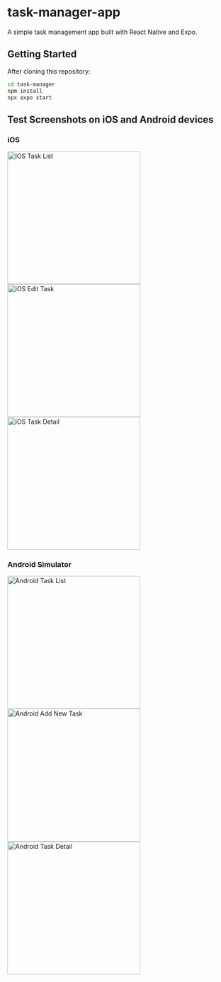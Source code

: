 # task-manager-app

A simple task management app built with React Native and Expo.

## Getting Started

After cloning this repository:

```bash
cd task-manager
npm install
npx expo start
```

## Test Screenshots on iOS and Android devices

### iOS
<img src="task-manager/sample-screenshots/ios-task-list.jpeg" alt="iOS Task List" width="300" />
<img src="task-manager/sample-screenshots/ios-edit-task.PNG" alt="iOS Edit Task" width="300" />
<img src="task-manager/sample-screenshots/ios-task-details.PNG" alt="iOS Task Detail" width="300" />


### Android Simulator
<img src="task-manager/sample-screenshots/android-empty-task-list.png" alt="Android Task List" width="300" />
<img src="task-manager/sample-screenshots/android-add-new-task.png" alt="Android Add New Task" width="300" />
<img src="task-manager/sample-screenshots/android-task-details.png" alt="Android Task Detail" width="300" />
